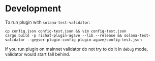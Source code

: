 # Development

To run plugin with `solana-test-validator`:

```
cp config.json config-test.json && vim config-test.json
cargo build -p richat-plugin-agave --lib --release && solana-test-validator --geyser-plugin-config plugin-agave/config-test.json
```

If you run plugin on mainnet validator do not try to do it in `debug` mode, validator would start fall behind.
